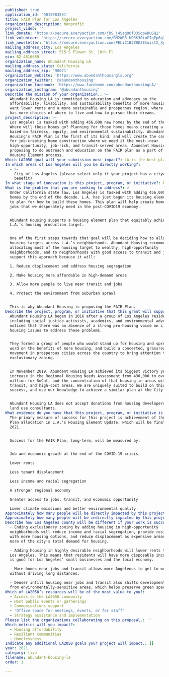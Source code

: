 ```yaml
---
published: true
application_id: '9015083551'
title: FAIR Plan for Los Angeles
organization_description: Nonprofit
project_video: ''
link_donate: 'https://secure.everyaction.com/jbS_j4Sag0Of035qpwDUGQ2'
link_volunteer: 'https://secure.everyaction.com/RM2WR3_hD0K30iuFIgEp6g2'
link_newsletter: 'https://secure.everyaction.com/PELiC1BJZ0KZEIuistX_Xg2'
mailing_address_city: Los Angeles
mailing_address_street: 515 S Flower St. 18th Fl
ein: 82-4616689
organization_name: Abundant Housing LA
mailing_address_state: California
mailing_address_zip: '90071'
organization_website: 'https://www.abundanthousingla.org'
organization_twitter: '@abundanthousing'
organization_facebook: 'https://www.facebook.com/abundanthousingLA/'
organization_instagram: '@abundanthousing'
Describe the mission of your organization.: >-
  Abundant Housing LA is committed to education and advocacy on the
  affordability, livability, and sustainability benefits of more housing. We
  want lower rents and a more sustainable and prosperous region, where everyone
  has more choices of where to live and how to pursue their dreams.
project_description: >-
  Los Angeles is tasked with adding 456,000 new homes by the end of the decade.
  Where will those homes go? Planning for those homes means creating a plan
  based on fairness, equity, and environmental sustainability. Abundant
  Housing's FAIR Plan is the first of its kind, and will create the conditions
  for job-creating home construction where we need it the most--near
  high-opportunity, job-rich, and transit-served areas. Abundant Housing is
  proposing to do outreach and education on the FAIR plan as a part of the
  Housing Element process.
Which LA2050 goal will your submission most impact?: LA is the best place to LIVE
In which areas of Los Angeles will you be directly working?:
  - >-
    City of Los Angeles (please select only if your project has a citywide
    benefit)
In what stage of innovation is this project, program, or initiative?: Pilot project or new program (testing or implementing a new idea)
What is the problem that you are seeking to address?: >
  Under California state law, Los Angeles is tasked with adding 456,000 new
  homes by the end of the decade. L.A. has just begun its housing element update
  to plan for how to build these homes. This plan will help create homes and
  jobs that we desperately need in the post-COVID19 economy.


  Abundant Housing supports a housing element plan that equitably achieves
  L.A.’s housing production target. 


  One of the first steps towards that goal will be deciding how to allocate
  housing targets across L.A.’s neighborhoods. Abundant Housing recommends
  allocating most of the housing target to wealthy, high-opportunity
  neighborhoods, and to neighborhoods with good access to transit and jobs. We
  support this approach because it will:

  1. Reduce displacement and address housing segregation

  2. Make housing more affordable in high-demand areas

  3. Allow more people to live near transit and jobs

  4. Protect the environment from suburban sprawl


  This is why Abundant Housing is proposing the FAIR Plan.
Describe the project, program, or initiative that this grant will support to address the problem identified.: >-
  Abundant Housing LA began in 2016 after a group of Los Angeles residents,
  including social justice activists, academics, and environmental advocates,
  noticed that there was an absence of a strong pro-housing voice on L.A.
  housing issues to address these problems.


  They formed a group of people who would stand up for housing and spread the
  word on the benefits of more housing, and build a concerted, grassroots
  movement in prosperous cities across the country to bring attention to
  exclusionary zoning.


  In November 2019, Abundant Housing LA achieved its biggest victory yet, an
  increase in the Regional Housing Needs Assessment from 430,000 to over 1.34
  million for SoCal, and the concentration of that housing in areas with jobs,
  transit, and high-cost areas. We are uniquely suited to build on this housing
  success, and use our knowledge to achieve a similar plan at the City level.


  Abundant Housing LA does not accept donations from housing developers or their
  land use consultants.
What evidence do you have that this project, program, or initiative is or will be successful, and how will you define and measure success?: >-
  The primary measure of success for this project is achievement of the FAIR
  Plan allocation in L.A.'s Housing Element Update, which will be finalized in
  2021. 


  Success for the FAIR Plan, long-term, will be measured by:


  Job and economic growth at the end of the COVID-19 crisis

  Lower rents

  Less tenant displacement

  Less income and racial segregation

  A stronger regional economy

  Greater access to jobs, transit, and economic opportunity

  Lower climate emissions and better environmental quality
Approximately how many people will be directly impacted by this project, program, or initiative?: '5000'
Approximately how many people will be indirectly impacted by this project, program, or initiative?: '456000'
Describe how Los Angeles County will be different if your work is successful.: >
  - Ending exclusionary zoning by adding housing in high-opportunity
  neighborhoods will reduce income and racial segregation, provide residents
  with more housing options, and reduce displacement as expensive areas satisfy
  more of the city’s total demand for housing.

  - Adding housing in highly desirable neighborhoods will lower rents throughout
  Los Angeles. This means that residents will have more disposable income, which
  is good for Los Angeles’ small businesses and the local economy.

  - More homes near jobs and transit allows more Angelenos to get to work
  without driving long distances.

  - Denser infill housing near jobs and transit also shifts development away
  from environmentally-sensitive areas, which helps preserve green space.
Which of LA2050’s resources will be of the most value to you?:
  - Access to the LA2050 community
  - Host public events or gatherings
  - Communications support
  - 'Office space for meetings, events, or for staff'
  - Strategy assistance and implementation
Please list the organizations collaborating on this proposal.: ''
Which metrics will you impact?:
  - Housing affordability
  - Resilient communities
  - Homelessness
Indicate any additional LA2050 goals your project will impact.: []
year: 2021
category: live
filename: abundant-housing-la
order: 1

---
```

